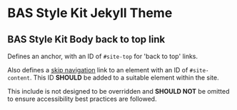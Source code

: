 # BAS Style Kit Jekyll Theme

## BAS Style Kit Body back to top link

Defines an anchor, with an ID of `#site-top` for 'back to top' links. 

Also defines a 
[skip navigation](https://style-kit.web.bas.ac.uk/start/standards-accessibility/#skip-navigation-context-and-roles) 
link to an element with an ID of `#site-content`. This ID **SHOULD** be added to a suitable element within the site.

This include is not designed to be overridden and **SHOULD NOT** be omitted to ensure accessibility best practices are
followed.
